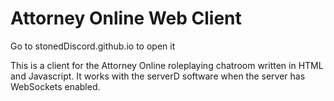 # Attorney Online Web Client

Go to stonedDiscord.github.io to open it

This is a client for the Attorney Online roleplaying chatroom written in HTML and Javascript.
It works with the serverD software when the server has WebSockets enabled.
